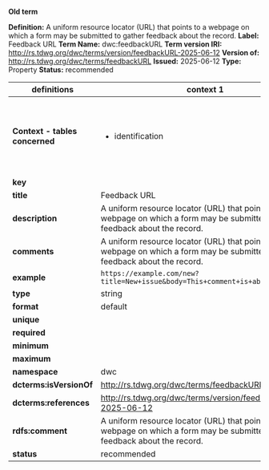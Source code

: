 **Old term**

**Definition:** A uniform resource locator (URL) that points to a webpage on which a form may be submitted to gather feedback about the record.
**Label:** Feedback URL
**Term Name:** dwc:feedbackURL
**Term version IRI:** http://rs.tdwg.org/dwc/terms/version/feedbackURL-2025-06-12
**Version of:** http://rs.tdwg.org/dwc/terms/feedbackURL
**Issued:** 2025-06-12
**Type:** Property
**Status:** recommended


| definitions | context 1 |context 2 |
|-|-|-|
| **Context - tables concerned** | <ul><li>identification</li></ul> | <ul><li>event</li><li>material</li><li>occurrence</li><li>organism-interaction</li><li>provenance</li><li>survey</li></ul> |
| **key** |  |  |
| **title** | Feedback URL | Feedback URL |
| **description** | A uniform resource locator (URL) that points to a webpage on which a form may be submitted to gather feedback about the record. | A uniform resource locator (URL) that points to a webpage on which a form may be submitted to gather feedback about the record. |
| **comments** | A uniform resource locator (URL) that points to a webpage on which a form may be submitted to gather feedback about the record. | Recommended best practice is to optionally include query strings that act to pre-populate web page form elements and communicate the context. |
| **example** | `https://example.com/new?title=New+issue&body=This+comment+is+about+CAN12345` | `https://example.com/new?title=New+issue&body=This+comment+is+about+CAN12345` |
| **type** | string | string |
| **format** | default | default |
| **unique** |  |  |
| **required** |  |  |
| **minimum** |  |  |
| **maximum** |  |  |
| **namespace** | dwc | dwc |
| **dcterms:isVersionOf** | http://rs.tdwg.org/dwc/terms/feedbackURL | http://rs.tdwg.org/dwc/terms/feedbackURL |
| **dcterms:references** | http://rs.tdwg.org/dwc/terms/version/feedbackURL-2025-06-12 | http://rs.tdwg.org/dwc/terms/version/feedbackURL-2025-06-12 |
| **rdfs:comment** | A uniform resource locator (URL) that points to a webpage on which a form may be submitted to gather feedback about the record. | A uniform resource locator (URL) that points to a webpage on which a form may be submitted to gather feedback about the record. |
| **status** | recommended | recommended |
